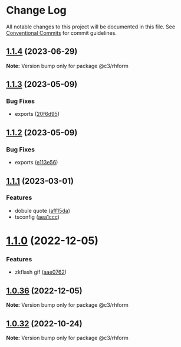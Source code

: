 # Change Log

All notable changes to this project will be documented in this file. See [Conventional Commits](https://conventionalcommits.org) for commit guidelines.

## [1.1.4](https://github.com/che3vinci/c3/compare/@c3/rhform@1.1.3...@c3/rhform@1.1.4) (2023-06-29)

**Note:** Version bump only for package @c3/rhform

## [1.1.3](https://github.com/che3vinci/c3/compare/@c3/rhform@1.1.2...@c3/rhform@1.1.3) (2023-05-09)

### Bug Fixes

- exports ([20f6d95](https://github.com/che3vinci/c3/commit/20f6d95b2abde328befe989e49dc2889a2a8c2bf))

## [1.1.2](https://github.com/che3vinci/c3/compare/@c3/rhform@1.1.1...@c3/rhform@1.1.2) (2023-05-09)

### Bug Fixes

- exports ([e113e56](https://github.com/che3vinci/c3/commit/e113e56172b939439d4e073ae7e103bb1fa155d2))

## [1.1.1](https://github.com/che3vinci/c3/compare/@c3/rhform@1.1.0...@c3/rhform@1.1.1) (2023-03-01)

### Features

- dobule quote ([aff15da](https://github.com/che3vinci/c3/commit/aff15dae3f43ca86185abd8ec257aef68cf8d41b))
- tsconfig ([aea1ccc](https://github.com/che3vinci/c3/commit/aea1ccc7d62652a10355425b024c4953ece0a95a))

# [1.1.0](https://github.com/che3vinci/c3/compare/@c3/rhform@1.0.35...@c3/rhform@1.1.0) (2022-12-05)

### Features

- zkflash gif ([aae0762](https://github.com/che3vinci/c3/commit/aae0762161753d645be1458e8f0ace77cdbbb504))

## [1.0.36](https://github.com/che3vinci/c3/compare/@c3/rhform@1.0.35...@c3/rhform@1.0.36) (2022-12-05)

**Note:** Version bump only for package @c3/rhform

## [1.0.32](https://github.com/che3vinci/c3/compare/@c3/rhform@1.0.31...@c3/rhform@1.0.32) (2022-10-24)

**Note:** Version bump only for package @c3/rhform
